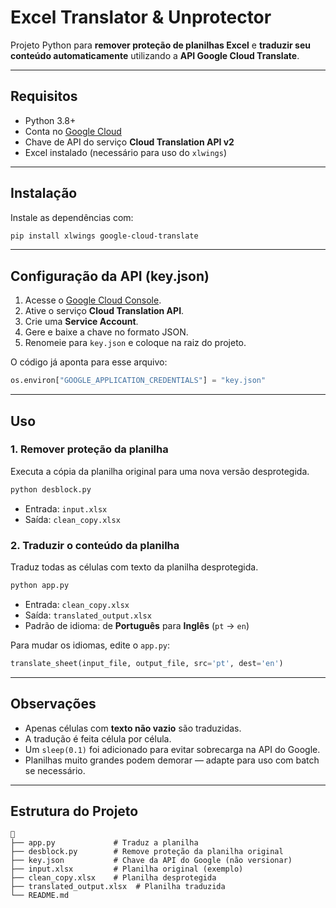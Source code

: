 # Excel Translator & Unprotector

Projeto Python para **remover proteção de planilhas Excel** e **traduzir seu conteúdo automaticamente** utilizando a **API Google Cloud Translate**.

---

## Requisitos

- Python 3.8+
- Conta no [Google Cloud](https://cloud.google.com/)
- Chave de API do serviço **Cloud Translation API v2**
- Excel instalado (necessário para uso do `xlwings`)

---

## Instalação

Instale as dependências com:

```bash
pip install xlwings google-cloud-translate
```

---

## Configuração da API (key.json)

1. Acesse o [Google Cloud Console](https://console.cloud.google.com/).
2. Ative o serviço **Cloud Translation API**.
3. Crie uma **Service Account**.
4. Gere e baixe a chave no formato JSON.
5. Renomeie para `key.json` e coloque na raiz do projeto.

O código já aponta para esse arquivo:

```python
os.environ["GOOGLE_APPLICATION_CREDENTIALS"] = "key.json"
```

---

## Uso

### 1. Remover proteção da planilha

Executa a cópia da planilha original para uma nova versão desprotegida.

```bash
python desblock.py
```

- Entrada: `input.xlsx`
- Saída: `clean_copy.xlsx`

### 2. Traduzir o conteúdo da planilha

Traduz todas as células com texto da planilha desprotegida.

```bash
python app.py
```

- Entrada: `clean_copy.xlsx`
- Saída: `translated_output.xlsx`
- Padrão de idioma: de **Português** para **Inglês** (`pt` → `en`)

Para mudar os idiomas, edite o `app.py`:

```python
translate_sheet(input_file, output_file, src='pt', dest='en')
```

---

## Observações

- Apenas células com **texto não vazio** são traduzidas.
- A tradução é feita célula por célula.
- Um `sleep(0.1)` foi adicionado para evitar sobrecarga na API do Google.
- Planilhas muito grandes podem demorar — adapte para uso com batch se necessário.

---

## Estrutura do Projeto

```
📂
├── app.py             # Traduz a planilha
├── desblock.py        # Remove proteção da planilha original
├── key.json           # Chave da API do Google (não versionar)
├── input.xlsx         # Planilha original (exemplo)
├── clean_copy.xlsx    # Planilha desprotegida
├── translated_output.xlsx  # Planilha traduzida
└── README.md
```

